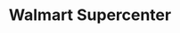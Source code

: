 ---
title: "Walmart Supercenter"
url: /stone-mountain/walmart-supercenter-rockbridge-road/
shop: Supermarkt
---